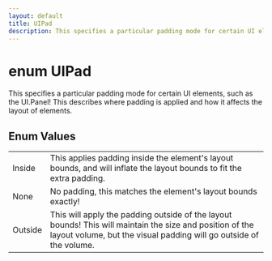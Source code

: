 ```yaml
---
layout: default
title: UIPad
description: This specifies a particular padding mode for certain UI elements, such as the UI.Panel! This describes where padding is applied and how it affects the layout of elements.
---
```

# enum UIPad

This specifies a particular padding mode for certain UI
elements, such as the UI.Panel! This describes where padding is applied
and how it affects the layout of elements.

## Enum Values

|  |  |
|--|--|
|Inside|This applies padding inside the element's layout bounds, and will inflate the layout bounds to fit the extra padding.|
|None|No padding, this matches the element's layout bounds exactly!|
|Outside|This will apply the padding outside of the layout bounds! This will maintain the size and position of the layout volume, but the visual padding will go outside of the volume.|
